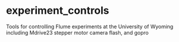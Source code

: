 # experiment_controls
Tools for controlling Flume experiments at the University of Wyoming including Mdrive23 stepper motor camera flash, and gopro
